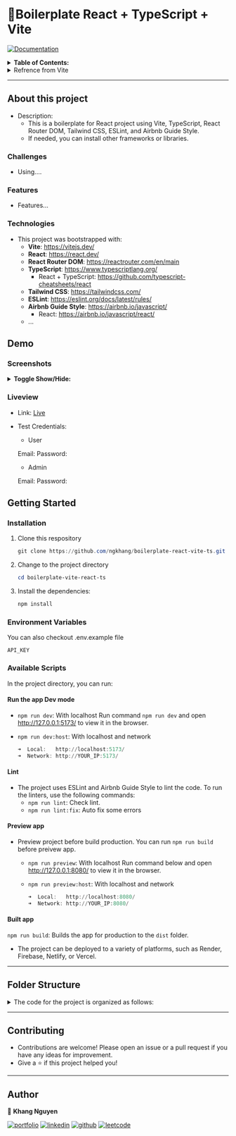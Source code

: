 # 👋Boilerplate React + TypeScript + Vite

<p>
  <a href="emptylink docs" target="_blank">
    <img alt="Documentation" src="https://img.shields.io/badge/documentation-yes-brightgreen.svg" />
  </a>
</p>

<details>
<summary><strong>Table of Contents:</strong></summary>

- [👋Boilerplate React + TypeScript + Vite](#boilerplate-react--typescript--vite)
  - [About this project](#about-this-project)
    - [Challenges](#challenges)
    - [Features](#features)
    - [Technologies](#technologies)
  - [Demo](#demo)
    - [Screenshots](#screenshots)
    - [Liveview](#liveview)
  - [Getting Started](#getting-started)
    - [Installation](#installation)
    - [Environment Variables](#environment-variables)
    - [Available Scripts](#available-scripts)
      - [Run the app Dev mode](#run-the-app-dev-mode)
      - [Lint](#lint)
      - [Preview app](#preview-app)
      - [Built app](#built-app)
  - [Folder Structure](#folder-structure)
  - [Contributing](#contributing)
  - [Author](#author)

</details>

<details>
<summary>Refrence from Vite</summary>

- This template provides a minimal setup to get React working in Vite with HMR and some ESLint rules.
- Currently, two official plugins are available:
  - [@vitejs/plugin-react](https://github.com/vitejs/vite-plugin-react/blob/main/packages/plugin-react/README.md) uses [Babel](https://babeljs.io/) for Fast Refresh
  - [@vitejs/plugin-react-swc](https://github.com/vitejs/vite-plugin-react-swc) uses [SWC](https://swc.rs/) for Fast Refresh

- <strong>Expanding the ESLint configuration</strong>
   If you are developing a production application, we recommend updating the configuration to enable type aware lint rules:

  - Configure the top-level `parserOptions` property like this:

  ```js
     parserOptions: {
      ecmaVersion: 'latest',
      sourceType: 'module',
      project: ['./tsconfig.json', './tsconfig.node.json'],
      tsconfigRootDir: __dirname,
     },
  ```

  - Replace `plugin:@typescript-eslint/recommended` to `plugin:@typescript-eslint/recommended-type-checked` or `plugin:@typescript-eslint/strict-type-checked`
  - Optionally add `plugin:@typescript-eslint/stylistic-type-checked`
  - Install [eslint-plugin-react](https://github.com/jsx-eslint/eslint-plugin-react) and add `plugin:react/recommended` & `plugin:react/jsx-runtime` to the `extends` list

</details>

---

## About this project

- Description:
  - This is a boilerplate for React project using Vite, TypeScript, React Router DOM, Tailwind CSS, ESLint, and Airbnb Guide Style.
  - If needed, you can install other frameworks or libraries.

### Challenges

- Using....

### Features

- Features...

### Technologies

- This project was bootstrapped with:
  - **Vite**: <https://vitejs.dev/>
  - **React**: <https://react.dev/>
  - **React Router DOM**: <https://reactrouter.com/en/main>
  - **TypeScript**: <https://www.typescriptlang.org/>
    - React + TypeScript: <https://github.com/typescript-cheatsheets/react>
  - **Tailwind CSS**: <https://tailwindcss.com/>
  - **ESLint**: <https://eslint.org/docs/latest/rules/>
  - **Airbnb Guide Style**: <https://airbnb.io/javascript/>
    - React: <https://airbnb.io/javascript/react/>
  - ...

## Demo

### Screenshots

<details>
<summary><strong>Toggle Show/Hide:</strong></summary>

</details>

### Liveview

- Link: [Live](https//)
- Test Credentials:
  - User

   Email:
   Password:

  - Admin

   Email:
   Password:

## Getting Started

### Installation

1. Clone this respository

   ``` powershell
   git clone https://github.com/ngkhang/boilerplate-react-vite-ts.git
   ```

2. Change to the project directory

   ``` powershell
   cd boilerplate-vite-react-ts
   ```

3. Install the dependencies:

   ``` powershell
   npm install
   ```

### Environment Variables

You can also checkout .env.example file

`API_KEY`

### Available Scripts

In the project directory, you can run:

#### Run the app Dev mode

- `npm run dev`: With localhost
  Run command `npm run dev` and open <http://127.0.0.1:5173/> to view it in the browser.
- `npm run dev:host`: With localhost and network

  ``` powershell
  ➜  Local:   http://localhost:5173/
  ➜  Network: http://YOUR_IP:5173/
  ```

#### Lint

- The project uses ESLint and Airbnb Guide Style to lint the code. To run the linters, use the following commands:
  - `npm run lint`: Check lint.
  - `npm run lint:fix`: Auto fix some errors

#### Preview app

- Preview project before build production. You can run `npm run build` before preivew app.
  - `npm run preview`: With localhost
  Run command below and open <http://127.0.0.1:8080/> to view it in the browser.
  - `npm run preview:host`: With localhost and network

      ``` powershell
      ➜  Local:   http://localhost:8080/
      ➜  Network: http://YOUR_IP:8080/
      ```

#### Built app

`npm run build`: Builds the app for production to the `dist` folder.

- The project can be deployed to a variety of platforms, such as Render, Firebase, Netlify, or Vercel.

---

## Folder Structure

<details>
<summary>The code for the project is organized as follows:</summary>

``` markdown
.
├── .vscode
├── node-modules
├── public/
│   └── assets
├── src/
│   ├── components/
│   │   ├── generic/
│   │   │   ├── Header
│   │   │   └── ...
│   │   └── layouts/
│   │       ├── defaultLayout
│   │       └── index.tsx
│   ├── hooks
│   │   └── useCustom.tsx
│   ├── pages/
│   │   └── HomePage
│   │   └── PageNotPound
│   ├── routes/
│   │   └── index.tsx
│   ├── services/
│   │   └── api
│   ├── types
│   ├── utils/
│   │   ├── constants/
│   │   │   ├── dbPage.json
│   │   │   └── index.tsx
│   │   ├── functions/
│   │   │   └── handleFunc.tsx
│   │   └── helpers/
│   │       └── icons.tsx
│   ├── App.css
│   ├── App.tsx
│   ├── index.css
│   ├── main.tsx
│   └── vite-env.d.ts
├── .editorconfig
├── .env
├── .eslintignore
├── .eslintrc.cjs
├── .gitignore
├── index.html
├── package-lock.json
├── package.json
├── postcss.config.js
├── README.md
├── tailwind.config.js
├── tsconfig.json
├── tsconfig.node.json
└── vite.config.js
```

</details>

---

## Contributing

- Contributions are welcome! Please open an issue or a pull request if you have any ideas for improvement.
- Give a ⭐️ if this project helped you!

---

## Author

👤 **Khang Nguyen**

[![portfolio](https://img.shields.io/badge/my_portfolio-FE7A16?style=for-the-badge&logo=ko-fi&logoColor=white)](https://ngkhang.onrender.com/)
[![linkedin](https://img.shields.io/badge/linkedin-0A66C2?style=for-the-badge&logo=linkedin&logoColor=white)](https://linkedin.com/in/ngkhang0220)
[![github](https://img.shields.io/badge/GitHub-100000?style=for-the-badge&logo=github&logoColor=white)](https://github.com/ngkhang)
[![leetcode](https://img.shields.io/badge/-LeetCode-FFA116?style=for-the-badge&logo=LeetCode&labelColor=black)](https://github.com/ngkhang)
